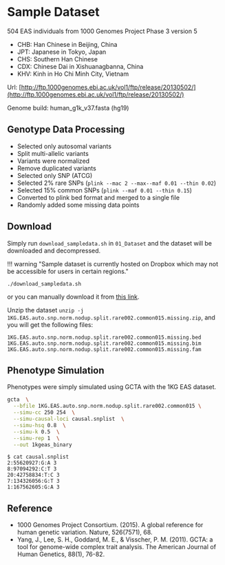 # Sample Dataset

504 EAS individuals from 1000 Genomes Project Phase 3 version 5

- CHB: Han Chinese in Beijing, China
- JPT: Japanese in Tokyo, Japan
- CHS: Southern Han Chinese
- CDX: Chinese Dai in Xishuanagbanna, China
- KHV: Kinh in Ho Chi Minh City, Vietnam

Url: [http://ftp.1000genomes.ebi.ac.uk/vol1/ftp/release/20130502/](http://ftp.1000genomes.ebi.ac.uk/vol1/ftp/release/20130502/)

Genome build:  human_g1k_v37.fasta (hg19)

## Genotype Data Processing

- Selected only autosomal variants
- Split multi-allelic variants
- Variants were normalized
- Remove duplicated variants
- Selected only SNP (ATCG)
- Selected 2% rare SNPs (`plink --mac 2 --max--maf 0.01 --thin 0.02`)
- Selected 15% common SNPs (`plink --maf 0.01 --thin 0.15`)
- Converted to plink bed format and merged to a single file  
- Randomly added some missing data points

## Download

Simply run `download_sampledata.sh` in `01_Dataset` and the dataset will be downloaded and decompressed.

!!! warning "Sample dataset is currently hosted on Dropbox which may not be accessible for users in certain regions."

```
./download_sampledata.sh
```

or you can manually download it from [this link](https://www.dropbox.com/scl/fi/41ep8xbdccp9xw5epim19/1KG.EAS.auto.snp.norm.nodup.split.rare002.common015.missing.zip?rlkey=tklapxwypeg79b1sx03o6ycs7&dl=1).

Unzip the dataset `unzip -j 1KG.EAS.auto.snp.norm.nodup.split.rare002.common015.missing.zip`, and you will get the following files:
```
1KG.EAS.auto.snp.norm.nodup.split.rare002.common015.missing.bed
1KG.EAS.auto.snp.norm.nodup.split.rare002.common015.missing.bim
1KG.EAS.auto.snp.norm.nodup.split.rare002.common015.missing.fam
```

## Phenotype Simulation
Phenotypes were simply simulated using GCTA with the 1KG EAS dataset.

```Bash
gcta  \
  --bfile 1KG.EAS.auto.snp.norm.nodup.split.rare002.common015 \
  --simu-cc 250 254  \
  --simu-causal-loci causal.snplist  \
  --simu-hsq 0.8  \
  --simu-k 0.5  \
  --simu-rep 1  \
  --out 1kgeas_binary
```

``` 
$ cat causal.snplist
2:55620927:G:A 3
8:97094292:C:T 3
20:42758834:T:C 3
7:134326056:G:T 3
1:167562605:G:A 3
```

## Reference
- 1000 Genomes Project Consortium. (2015). A global reference for human genetic variation. Nature, 526(7571), 68.
- Yang, J., Lee, S. H., Goddard, M. E., & Visscher, P. M. (2011). GCTA: a tool for genome-wide complex trait analysis. The American Journal of Human Genetics, 88(1), 76-82.
